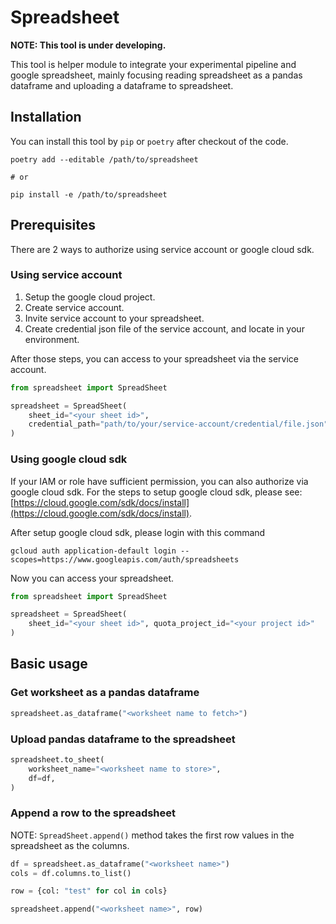 # Spreadsheet

**NOTE: This tool is under developing.**

This tool is helper module to integrate your experimental pipeline and google spreadsheet, mainly focusing reading spreadsheet as a pandas dataframe and uploading a dataframe to spreadsheet.

## Installation

You can install this tool by `pip` or `poetry` after checkout of the code.

```shell
poetry add --editable /path/to/spreadsheet

# or

pip install -e /path/to/spreadsheet
```

## Prerequisites

There are 2 ways to authorize using service account or google cloud sdk.

### Using service account

1. Setup the google cloud project.
2. Create service account.
3. Invite service account to your spreadsheet.
4. Create credential json file of the service account, and locate in your environment.

After those steps, you can access to your spreadsheet via the service account.

```python
from spreadsheet import SpreadSheet

spreadsheet = SpreadSheet(
    sheet_id="<your sheet id>",
    credential_path="path/to/your/service-account/credential/file.json",
)
```


### Using google cloud sdk

If your IAM or role have sufficient permission, you can also authorize via google cloud sdk. For the steps to setup google cloud sdk, please see: [https://cloud.google.com/sdk/docs/install](https://cloud.google.com/sdk/docs/install).

After setup google cloud sdk, please login with this command

```shell
gcloud auth application-default login --scopes=https://www.googleapis.com/auth/spreadsheets
```

Now you can access your spreadsheet.

```python
from spreadsheet import SpreadSheet

spreadsheet = SpreadSheet(
    sheet_id="<your sheet id>", quota_project_id="<your project id>"
)
```

## Basic usage

### Get worksheet as a pandas dataframe

```python
spreadsheet.as_dataframe("<worksheet name to fetch>")
```

### Upload pandas dataframe to the spreadsheet

```python
spreadsheet.to_sheet(
    worksheet_name="<worksheet name to store>",
    df=df,
)
```

### Append a row to the spreadsheet

NOTE: `SpreadSheet.append()` method takes the first row values in the spreadsheet as the columns. 

```python
df = spreadsheet.as_dataframe("<worksheet name>")
cols = df.columns.to_list()

row = {col: "test" for col in cols}

spreadsheet.append("<worksheet name>", row)
```
